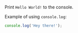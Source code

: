 Print `Hello World!` to the console.

Example of using `console.log`:

```javascript
console.log('Hey there!');
```

